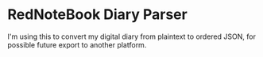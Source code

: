 # RedNoteBook Diary Parser

I'm using this to convert my digital diary from plaintext to ordered JSON, for possible future export to another platform.
